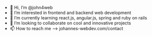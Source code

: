 - 👋 Hi, I’m @john4web
- 👀 I’m interested in frontend and backend web development
- 🌱 I’m currently learning react.js, angular.js, spring and ruby on rails
- 💞️ I’m looking to collaborate on cool and innovative projects
- 📫 How to reach me --> johannes-webdev.com/contact
